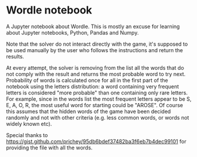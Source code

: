 # Wordle notebook
A Jupyter notebook about Wordle. 
This is mostly an excuse for learning about Jupyter notebooks, Python, Pandas and Numpy.

Note that the solver do not interact directly with the game, it's supposed to be used manually by the user who follows the instructions and return the results.  

At every attempt, the solver is removing from the list all the words that do not comply with the result and returns the most probable word to try next.
Probability of words is calculated once for all in the first part of the notebook using the letters distribution: a word containing very frequent letters is considered "more probable" than one containing only rare letters. For example, since in the words list the most frequent letters appear to be S, E, A, O, R, the most useful word for starting could be "AROSE". 
Of course this assumes that the hidden words of the game have been decided randomly and not with other criteria (e.g. less common words, or words not widely known etc).

Special thanks to https://gist.github.com/prichey/95db6bdef37482ba3f6eb7b4dec99101 for providing the file with all the words. 

